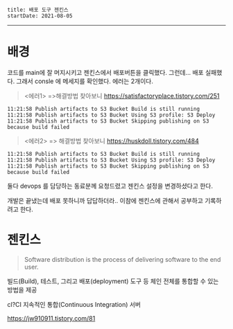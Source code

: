 ```
title: 배포 도구 젠킨스
startDate: 2021-08-05
```
---
# 배경
코드를 main에 잘 머지시키고 젠킨스에서 배포버튼을 클릭했다.
그런데...
배포 실패했다.
그래서 consle 에 메세지를 확인했다.
에러는 2개이다.
> <에러1> =>해결방법 찾아보니  https://satisfactoryplace.tistory.com/251
```11:21:58 ERROR: Couldn't find any revision to build. Verify the repository and branch configuration for this job.
11:21:58 Publish artifacts to S3 Bucket Build is still running
11:21:58 Publish artifacts to S3 Bucket Using S3 profile: S3 Deploy
11:21:58 Publish artifacts to S3 Bucket Skipping publishing on S3 because build failed
```
> <에러2> => 해결방법 찾아보니 https://huskdoll.tistory.com/484
```11:21:58 ERROR: Couldn't find any revision to build. Verify the repository and branch configuration for this job.
11:21:58 Publish artifacts to S3 Bucket Build is still running
11:21:58 Publish artifacts to S3 Bucket Using S3 profile: S3 Deploy
11:21:58 Publish artifacts to S3 Bucket Skipping publishing on S3 because build failed
```
둘다 devops 를 담당하는 동료분께 요청드렸고
젠킨스 설정을 변경하셨다고 한다.

개발은 끝냈는데 배포 못하니까 답답하더라..
이참에 젠킨스에 관해서 공부하고 기록하려고 한다.

# 젠킨스
>Software distribution is the process of delivering software to the end user.

빌드(Build), 테스트, 그리고 배포(deployment) 도구 등 체인 전체를 통합할 수 있는 방법을 제공

cl?CI 지속적인 통합(Continuous Integration) 서버

https://jw910911.tistory.com/81




